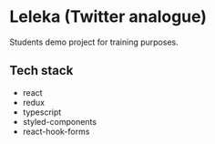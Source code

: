 # Leleka (Twitter analogue)

Students demo project for training purposes.

## Tech stack

- react
- redux
- typescript
- styled-components
- react-hook-forms

